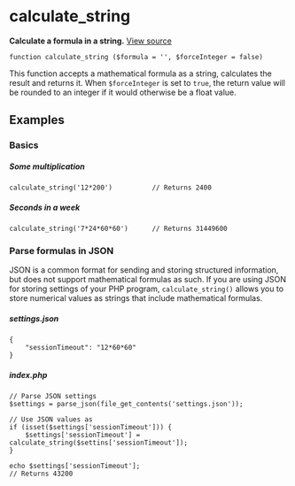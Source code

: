 
# calculate_string

**Calculate a formula in a string.** [View source](https://bitbucket.org/Eiskis/baseline-php/src/default/source/strings/calculate_string.php?at=default)

	function calculate_string ($formula = '', $forceInteger = false)


This function accepts a mathematical formula as a string, calculates the result and returns it. When `$forceInteger` is set to `true`, the return value will be rounded to an integer if it would otherwise be a float value.



## Examples

### Basics

##### Some multiplication
	calculate_string('12*200')			// Returns 2400

##### Seconds in a week
	calculate_string('7*24*60*60')		// Returns 31449600



### Parse formulas in JSON

JSON is a common format for sending and storing structured information, but does not support mathematical formulas as such. If you are using JSON for storing settings of your PHP program, `calculate_string()` allows you to store numerical values as strings that include mathematical formulas.

##### settings.json
	{
		"sessionTimeout": "12*60*60"
	}

##### index.php
	// Parse JSON settings
	$settings = parse_json(file_get_contents('settings.json'));

	// Use JSON values as 
	if (isset($settings['sessionTimeout'])) {
		$settings['sessionTimeout'] = calculate_string($settins['sessionTimeout']);
	}

	echo $settings['sessionTimeout'];
	// Returns 43200
